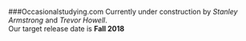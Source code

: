###Occasionalstudying.com
Currently under construction by *Stanley Armstrong* and *Trevor Howell*.<br /> Our target release date is **Fall 2018**
